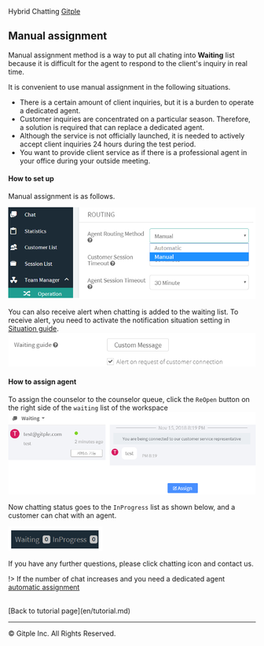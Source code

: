Hybrid Chatting [Gitple](https://gitple.io/en)

## Manual assignment

Manual assignment method is a way to put all chating into **Waiting** list because it is difficult for the agent to respond to the client's inquiry in real time.

It is convenient to use manual assignment in the following situations.
- There is a certain amount of client inquiries, but it is a burden to operate a dedicated agent.
- Customer inquiries are concentrated on a particular season. Therefore, a solution is required that can replace a dedicated agent.
- Although the service is not officially launched, it is needed to actively accept client inquiries 24 hours during the test period.
- You want to provide client service as if there is a professional agent in your office during your outside meeting.


#### How to set up
Manual assignment is as follows.

<img src="assets/images/wsRoutingManual.png" alt="ws manual routing" width="640">

You can also receive alert when chatting is added to the waiting list. To receive alert, you need to activate the notification situation setting in [Situation guide](http://guide.gitple.io/#/en/howto?id=situation-guide).
![ws setting wating guide](assets/images/wsSettingGuideBotOpen.png)

#### How to assign agent

To assign the counselor to the counselor queue, click the `ReOpen` button on the right side of the `waiting` list of the workspace
![ws chat assign to me](assets/images/wsChatAssignToMe.png)

Now chatting status goes to the `InProgress` list as shown below, and a customer can chat with an agent.

<img src="assets/images/wsStatusBarInprogress.png" alt="ws statusbar inprogress" width="192">

If you have any further questions, please click chatting icon and contact us.

!> If the number of chat increases and you need a dedicated agent [automatic assignment](en/autorouting.md)

<br>
[Back to tutorial page](en/tutorial.md)

---

© Gitple Inc. All Rights Reserved.
